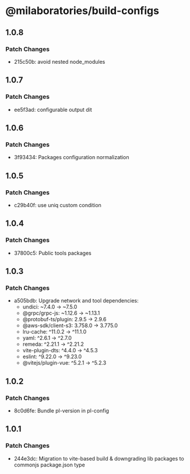 # @milaboratories/build-configs

## 1.0.8

### Patch Changes

- 215c50b: avoid nested node_modules

## 1.0.7

### Patch Changes

- ee5f3ad: configurable output dit

## 1.0.6

### Patch Changes

- 3f93434: Packages configuration normalization

## 1.0.5

### Patch Changes

- c29b40f: use uniq custom condition

## 1.0.4

### Patch Changes

- 37800c5: Public tools packages

## 1.0.3

### Patch Changes

- a505bdb: Upgrade network and tool dependencies:
  - undici: ~7.4.0 → ~7.5.0
  - @grpc/grpc-js: ~1.12.6 → ~1.13.1
  - @protobuf-ts/plugin: 2.9.5 → 2.9.6
  - @aws-sdk/client-s3: 3.758.0 → 3.775.0
  - lru-cache: ^11.0.2 → ^11.1.0
  - yaml: ^2.6.1 → ^2.7.0
  - remeda: ^2.21.1 → ^2.21.2
  - vite-plugin-dts: ^4.4.0 → ^4.5.3
  - eslint: ^9.22.0 → ^9.23.0
  - @vitejs/plugin-vue: ^5.2.1 → ^5.2.3

## 1.0.2

### Patch Changes

- 8c0d6fe: Bundle pl-version in pl-config

## 1.0.1

### Patch Changes

- 244e3dc: Migration to vite-based build & downgrading lib packages to commonjs package.json type
